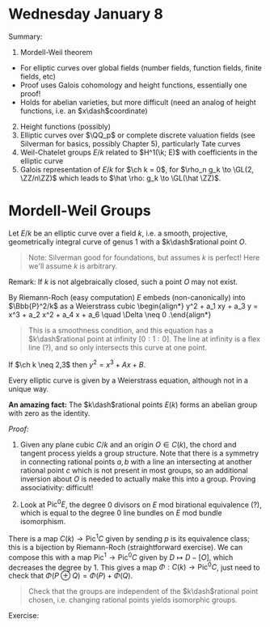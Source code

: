 # Wednesday January 8

Summary:

1. Mordell-Weil theorem
  - For elliptic curves over global fields (number fields, function fields, finite fields, etc)
  - Proof uses Galois cohomology and height functions, essentially one proof!
  - Holds for abelian varieties, but more difficult (need an analog of height functions, i.e. an $x\dash$coordinate)
2. Height functions (possibly)
3. Elliptic curves over $\QQ_p$ or complete discrete valuation fields (see Silverman for basics, possibly Chapter 5), particularly Tate curves
4. Weil-Chatelet groups $E/k$ related to $H^1(\k; E)$ with coefficients in the elliptic curve
5. Galois representation of $E/k$ for $\ch k = 0$, for $\rho_n g_k \to \GL(2, \ZZ/n\ZZ)$ which leads to $\hat \rho: g_k \to \GL(\hat \ZZ)$.

# Mordell-Weil Groups

Let $E/k$ be an elliptic curve over a field $k$, i.e. a smooth, projective, geometrically integral curve of genus 1 with a $k\dash$rational point $O$.

> Note: Silverman good for foundations, but assumes $k$ is perfect! 
> Here we'll assume $k$ is arbitrary.

Remark: 
If $k$ is not algebraically closed, such a point $O$ may not exist.

By Riemann-Roch (easy computation) $E$ embeds (non-canonically) into $\Bbb{P}^2/k$ as a Weierstrass cubic 
\begin{align*}
y^2 + a_1 xy + a_3 y = x^3 + a_2 x^2 + a_4 x + a_6 \quad \Delta \neq 0
.\end{align*}

> This is a smoothness condition, and this equation has a $k\dash$rational point at infinity $[0: 1: 0]$.
> The line at infinity is a flex line (?), and so only intersects this curve at one point.

If $\ch k \neq 2,3$ then $y^2 = x^3 + Ax + B$.

Every elliptic curve is given by a Weierstrass equation, although not in a unique way.

**An amazing fact:**
The $k\dash$rational points $E(k)$ forms an abelian group with zero as the identity.

*Proof:*

1. Given any plane cubic $C/k$ and an origin $O \in C(k)$, the chord and tangent process yields a group structure.
  Note that there is a symmetry in connecting rational points $a, b$ with a line an intersecting at another rational point $c$ which is not present in most groups, so an additional inversion about $O$ is needed to actually make this into a group. 
  Proving associativity: difficult!

2. Look at $\mathrm{Pic}^0 E$, the degree 0 divisors on $E$ mod birational equivalence (?), which is equal to the degree 0 line bundles on $E$ mod bundle isomorphism.

There is a map $C(k) \to \mathrm{Pic}^1 C$ given by sending $p$ is its equivalence class; this is a bijection by Riemann-Roch (straightforward exercise).
We can compose this with a map $\mathrm{Pic}^1 \to \mathrm{Pic}^0 C$ given by $D \mapsto D - [O]$, which decreases the degree by 1.
This gives a map $\Phi: C(k) \to \mathrm{Pic}^0 C$, just need to check that $\Phi(P \oplus Q) = \Phi(P) + \Phi(Q)$.

> Check that the groups are independent of the $k\dash$rational point chosen, i.e. changing rational points yields isomorphic groups. 

Exercise:

